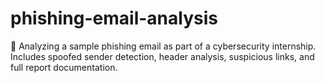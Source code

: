 # phishing-email-analysis
📧 Analyzing a sample phishing email as part of a cybersecurity internship. Includes spoofed sender detection, header analysis, suspicious links, and full report documentation.
